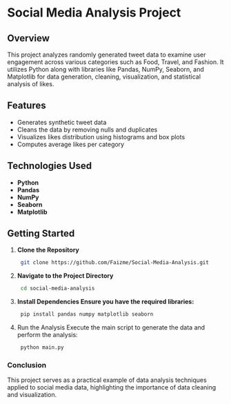 # Social Media Analysis Project

## Overview
This project analyzes randomly generated tweet data to examine user engagement across various categories such as Food, Travel, and Fashion. It utilizes Python along with libraries like Pandas, NumPy, Seaborn, and Matplotlib for data generation, cleaning, visualization, and statistical analysis of likes.

## Features
- Generates synthetic tweet data
- Cleans the data by removing nulls and duplicates
- Visualizes likes distribution using histograms and box plots
- Computes average likes per category

## Technologies Used
- **Python**
- **Pandas**
- **NumPy**
- **Seaborn**
- **Matplotlib**

## Getting Started
1. **Clone the Repository**
   ```bash
    git clone https://github.com/Faizme/Social-Media-Analysis.git
   

2. **Navigate to the Project Directory**
   ```bash
    cd social-media-analysis
   
3. **Install Dependencies Ensure you have the required libraries:**

   ```bash
    pip install pandas numpy matplotlib seaborn

4. Run the Analysis Execute the main script to generate the data and perform the analysis:
   ```bash
    python main.py

### Conclusion
This project serves as a practical example of data analysis techniques applied to social media data, highlighting the importance of data cleaning and visualization.
